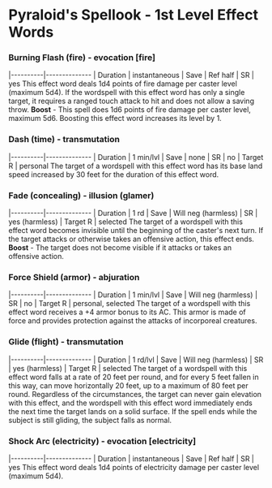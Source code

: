 # Pyraloid's Spellook - 1st Level Effect Words

### Burning Flash (fire) - evocation [fire]
|----------|--------------
| Duration | instantaneous
| Save     | Ref half
| SR       | yes
This effect word deals 1d4 points of fire damage per caster level (maximum 5d4). If the wordspell with this effect word has only a single target, it requires a ranged touch attack to hit and does not allow a saving throw.
**Boost** - This spell does 1d6 points of fire damage per caster level, maximum 5d6. Boosting this effect word increases its level by 1.

### Dash (time) - transmutation
|----------|--------------
| Duration | 1 min/lvl
| Save     | none
| SR       | no
| Target R | personal
The target of a wordspell with this effect word has its base land speed increased by 30 feet for the duration of this effect word.

### Fade (concealing) - illusion (glamer)
|----------|--------------
| Duration | 1 rd
| Save     | Will neg (harmless)
| SR       | yes (harmless)
| Target R | selected
The target of a wordspell with this effect word becomes invisible until the beginning of the caster's next turn. If the target attacks or otherwise takes an offensive action, this effect ends.
**Boost** - The target does not become visible if it attacks or takes an offensive action.

### Force Shield (armor) - abjuration
|----------|--------------
| Duration | 1 min/lvl
| Save     | Will neg (harmless)
| SR       | no
| Target R | personal, selected
The target of a wordspell with this effect word receives a +4 armor bonus to its AC. This armor is made of force and provides protection against the attacks of incorporeal creatures.

### Glide (flight) - transmutation
|----------|--------------
| Duration | 1 rd/lvl
| Save     | Will neg (harmless)
| SR       | yes (harmless)
| Target R | selected
The target of a wordspell with this effect word falls at a rate of 20 feet per round, and for every 5 feet fallen in this way, can move horizontally 20 feet, up to a maximum of 80 feet per round. Regardless of the circumstances, the target can never gain elevation with this effect, and the wordspell with this effect word immediately ends the next time the target lands on a solid surface. If the spell ends while the subject is still gliding, the subject falls as normal.

### Shock Arc (electricity) - evocation [electricity]
|----------|--------------
| Duration | instantaneous
| Save     | Ref half
| SR       | yes
This effect word deals 1d4 points of electricity damage per caster level (maximum 5d4).
